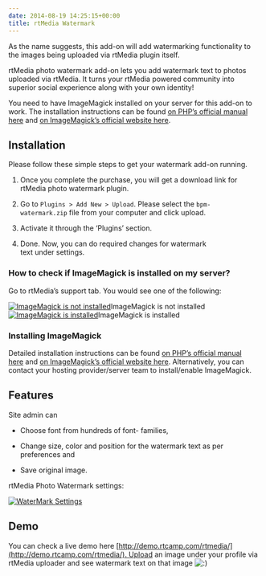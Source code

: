 ```yaml
---
date: 2014-08-19 14:25:15+00:00
title: rtMedia Watermark
---
```


As the name suggests, this add-on will add watermarking functionality to the images being uploaded via rtMedia plugin itself.

rtMedia photo watermark add-on lets you add watermark text to photos uploaded via rtMedia. It turns your rtMedia powered community into superior social experience along with your own identity!

You need to have ImageMagick installed on your server for this add-on to work. The installation instructions can be found [on PHP’s official manual here](http://www.php.net/manual/en/imagick.installation.php) and [on ImageMagick’s official website here](http://www.imagemagick.org/script/install-source.php).


## Installation


Please follow these simple steps to get your watermark add-on running.



	
  1. Once you complete the purchase, you will get a download link for rtMedia photo watermark plugin.

	
  2. Go to `Plugins > Add New > Upload`. Please select the `bpm-watermark.zip` file from your computer and click upload.

	
  3. Activate it through the ‘Plugins’ section.

	
  4. Done. Now, you can do required changes for watermark text under settings.




#### 




### How to check if ImageMagick is installed on my server?


Go to rtMedia’s support tab. You would see one of the following:

[![ImageMagick is not installed](https://d3qt5vpr7p9rgn.cloudfront.net/wp-content/uploads/2013/03/imagick-not-installed-497x350.jpg)](https://d3qt5vpr7p9rgn.cloudfront.net/wp-content/uploads/2013/03/imagick-not-installed.jpg)ImageMagick is not installed[![ImageMagick is installed](https://d3qt5vpr7p9rgn.cloudfront.net/wp-content/uploads/2013/03/imagick-installed-497x350.jpg)](https://d3qt5vpr7p9rgn.cloudfront.net/wp-content/uploads/2013/03/imagick-installed.jpg)ImageMagick is installed


### Installing ImageMagick


Detailed installation instructions can be found [on PHP’s official manual here](http://www.php.net/manual/en/imagick.installation.php) and [on ImageMagick’s official website here](http://www.imagemagick.org/script/install-source.php). Alternatively, you can contact your hosting provider/server team to install/enable ImageMagick.


## Features


Site admin can



	
  * Choose font from hundreds of font- families,

	
  * Change size, color and position for the watermark text as per preferences and

	
  * Save original image.


rtMedia Photo Watermark settings:

[![WaterMark Settings](http://docs.rtcamp.com/wp-content/uploads/2014/08/Watermark.png)](http://docs.rtcamp.com/wp-content/uploads/2014/08/Watermark.png)




## Demo


You can check a live demo here [http://demo.rtcamp.com/rtmedia/](http://demo.rtcamp.com/rtmedia/). Upload an image under your profile via rtMedia uploader and see watermark text on that image ![:)](https://d3qt5vpr7p9rgn.cloudfront.net/wp-includes/images/smilies/icon_smile.gif)
